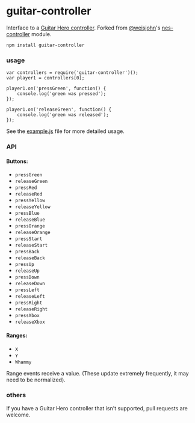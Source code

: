 guitar-controller
==============

Interface to a
[Guitar Hero controller](http://www.amazon.com/Guitar-Hero-2-Controller-Xbox-360/dp/B000NUIYK0/ref=sr_1_1?s=videogames&ie=UTF8&qid=1408563315&sr=1-1&keywords=guitar+hero+controller+usb).
Forked from [@weisjohn](https://github.com/weisjohn)'s [nes-controller](https://github.com/weisjohn/nes-controller) module.

`npm install guitar-controller`

### usage

```
var controllers = require('guitar-controller')();
var player1 = controllers[0];

player1.on('pressGreen', function() {
    console.log('green was pressed');
});

player1.on('releaseGreen', function() {
    console.log('green was released');
});
```

See the [example.js](example.js) file for more detailed usage.

### API

#### Buttons:

 - `pressGreen`
 - `releaseGreen`
 - `pressRed`
 - `releaseRed`
 - `pressYellow`
 - `releaseYellow`
 - `pressBlue`
 - `releaseBlue`
 - `pressOrange`
 - `releaseOrange`
 - `pressStart`
 - `releaseStart`
 - `pressBack`
 - `releaseBack`
 - `pressUp`
 - `releaseUp`
 - `pressDown`
 - `releaseDown`
 - `pressLeft`
 - `releaseLeft`
 - `pressRight`
 - `releaseRight`
 - `pressXbox`
 - `releaseXbox`

#### Ranges:

 - `X`
 - `Y`
 - `Whammy`

Range events receive a value. (These update extremely frequently, it may need to be normalized).


### others

If you have a Guitar Hero controller that isn't supported, pull requests are welcome.
